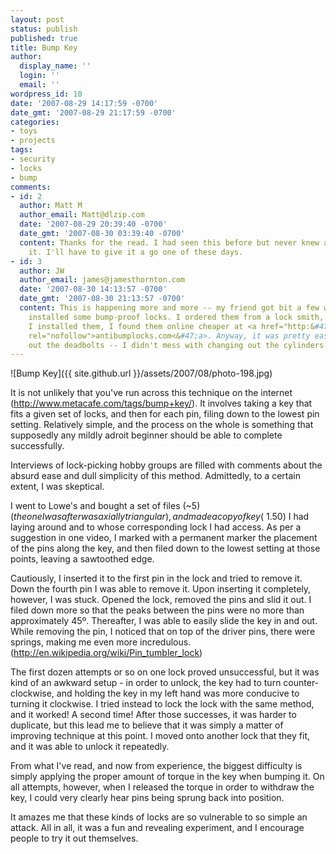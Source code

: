 ```yaml
---
layout: post
status: publish
published: true
title: Bump Key
author:
  display_name: ''
  login: ''
  email: ''
wordpress_id: 10
date: '2007-08-29 14:17:59 -0700'
date_gmt: '2007-08-29 21:17:59 -0700'
categories:
- toys
- projects
tags:
- security
- locks
- bump
comments:
- id: 2
  author: Matt M
  author_email: Matt@dlzip.com
  date: '2007-08-29 20:39:40 -0700'
  date_gmt: '2007-08-30 03:39:40 -0700'
  content: Thanks for the read. I had seen this before but never knew anyone to try
    it. I'll have to give it a go one of these days.
- id: 3
  author: JW
  author_email: james@jamesthornton.com
  date: '2007-08-30 14:13:57 -0700'
  date_gmt: '2007-08-30 21:13:57 -0700'
  content: This is happening more and more -- my friend got bit a few weeks ago. We
    installed some bump-proof locks. I ordered them from a lock smith, but I after
    I installed them, I found them online cheaper at <a href="http:&#47;&#47;www.antibumplocks.com"
    rel="nofollow">antibumplocks.com<&#47;a>. Anyway, it was pretty easy to change
    out the deadbolts -- I didn't mess with changing out the cylinders.
---
```

![Bump Key]({{ site.github.url }}/assets/2007/08/photo-198.jpg)

It is not unlikely that you've run across this technique on the internet (http://www.metacafe.com/tags/bump+key/).  It involves taking a key that fits a given set of locks, and then for each pin, filing down to the lowest pin setting.  Relatively simple, and the process on the whole is something that supposedly any mildly adroit beginner should be able to complete successfully.

Interviews of lock-picking hobby groups are filled with comments about the absurd ease and dull simplicity of this method.  Admittedly, to a certain extent, I was skeptical.

I went to Lowe's and bought a set of files (~$5) (the one I was after was axially triangular), and made a copy of key (~$1.50) I had laying around and to whose corresponding lock I had access.  As per a suggestion in one video, I marked with a permanent marker the placement of the pins along the key, and then filed down to the lowest setting at those points, leaving a sawtoothed edge.

Cautiously, I inserted it to the first pin in the lock and tried to remove it.  Down the fourth pin I was able to remove it.  Upon inserting it completely, however, I was stuck.  Opened the lock, removed the pins and slid it out.  I filed down more so that the peaks between the pins were no more than approximately 45º.  Thereafter, I was able to easily slide the key in and out.  While removing the pin, I noticed that on top of the driver pins, there were springs, making me even more incredulous.  (http://en.wikipedia.org/wiki/Pin_tumbler_lock)

The first dozen attempts or so on one lock proved unsuccessful, but it was kind of an awkward setup - in order to unlock, the key had to turn counter-clockwise, and holding the key in my left hand was more conducive to turning it clockwise.  I tried instead to lock the lock with the same method, and it worked!  A second time!  After those successes, it was harder to duplicate, but this lead me to believe that it was simply a matter of improving technique at this point.  I moved onto another lock that they fit, and it was able to unlock it repeatedly.

From what I've read, and now from experience, the biggest difficulty is simply applying the proper amount of torque in the key when bumping it.  On all attempts, however, when I released the torque in order to withdraw the key, I could very clearly hear pins being sprung back into position.

It amazes me that these kinds of locks are so vulnerable to so simple an attack.  All in all, it was a fun and revealing experiment, and I encourage people to try it out themselves.

